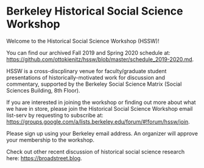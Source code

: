 # Berkeley Historical Social Science Workshop 

Welcome to the Historical Social Science Workshop (HSSW)!

You can find our archived Fall 2019 and Spring 2020 schedule at: https://github.com/ottokienitz/hssw/blob/master/schedule_2019-2020.md.

HSSW is a cross-discplinary venue for faculty/graduate student presentations of historically-motivated work for discussion and commentary, supported by the Berkeley Social Science Matrix (Social Sciences Building, 8th Floor).

If you are interested in joining the workshop or finding out more about what we have in store, please join the Historical Social Science Workshop email list-serv by requesting to subscribe at: https://groups.google.com/a/lists.berkeley.edu/forum/#!forum/hssw/join.

Please sign up using your Berkeley email address. An organizer will approve your membership to the workshop.

Check out other recent discussion of historical social science research here: https://broadstreet.blog.
